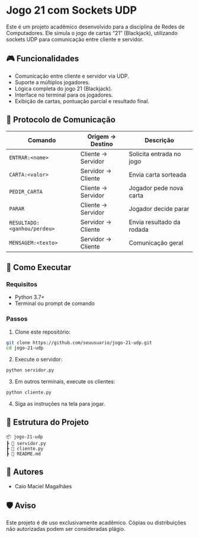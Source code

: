 # Jogo 21 com Sockets UDP

Este é um projeto acadêmico desenvolvido para a disciplina de Redes de Computadores. Ele simula o jogo de cartas “21” (Blackjack), utilizando sockets UDP para comunicação entre cliente e servidor.

## 🎮 Funcionalidades

- Comunicação entre cliente e servidor via UDP.
- Suporte a múltiplos jogadores.
- Lógica completa do jogo 21 (Blackjack).
- Interface no terminal para os jogadores.
- Exibição de cartas, pontuação parcial e resultado final.

## 🧠 Protocolo de Comunicação

| Comando | Origem → Destino | Descrição |
|--------|------------------|------------|
| `ENTRAR:<nome>` | Cliente → Servidor | Solicita entrada no jogo |
| `CARTA:<valor>` | Servidor → Cliente | Envia carta sorteada |
| `PEDIR_CARTA` | Cliente → Servidor | Jogador pede nova carta |
| `PARAR` | Cliente → Servidor | Jogador decide parar |
| `RESULTADO:<ganhou/perdeu>` | Servidor → Cliente | Envia resultado da rodada |
| `MENSAGEM:<texto>` | Servidor → Cliente | Comunicação geral |

## 🚀 Como Executar

### Requisitos

- Python 3.7+
- Terminal ou prompt de comando

### Passos

1. Clone este repositório:

```bash
git clone https://github.com/seuusuario/jogo-21-udp.git
cd jogo-21-udp
```

2. Execute o servidor:

```bash
python servidor.py
```

3. Em outros terminais, execute os clientes:

```bash
python cliente.py
```

4. Siga as instruções na tela para jogar.

## 📁 Estrutura do Projeto

```
📦 jogo-21-udp
┣ 📄 servidor.py
┣ 📄 cliente.py
┣ 📄 README.md
```

## 👥 Autores

- Caio Maciel Magalhães

## 🛡️ Aviso

Este projeto é de uso exclusivamente acadêmico. Cópias ou distribuições não autorizadas podem ser consideradas plágio.
